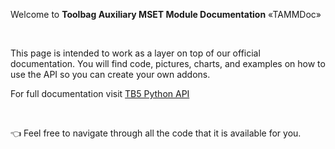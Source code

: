 Welcome to **Toolbag Auxiliary MSET Module Documentation** «TAMMDoc»

<br>

This page is intended to work as a layer on top of our official documentation.
You will find code, pictures, charts, and examples on how to use the API so you can create your own addons.

For full documentation visit <a href="https://marmoset.co/python/reference4.html" target="_blank">TB5 Python API</a>

<br>

👈 Feel free to navigate through all the code that it is available for you.

<!-- 👉 Once you select a core function, at your right, you will find all the stuff you can do with them -->